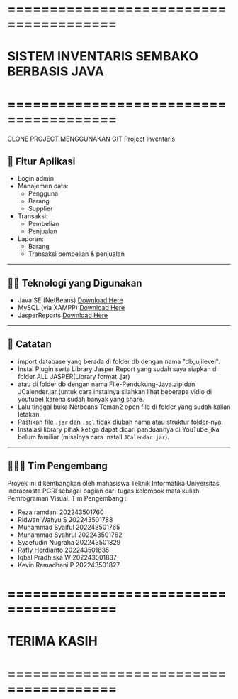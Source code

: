# **=======================================**
# **SISTEM INVENTARIS SEMBAKO BERBASIS JAVA**
# **=======================================**

CLONE PROJECT MENGGUNAKAN GIT
[Project Inventaris](https://github.com/rezrmdni/Sistem-inventaris-berbasis-Java.git)

## 🚀 Fitur Aplikasi
- Login admin
- Manajemen data:
  - Pengguna
  - Barang
  - Supplier
- Transaksi:
  - Pembelian
  - Penjualan
- Laporan:
  - Barang
  - Transaksi pembelian & penjualan

---

## 👨‍💻 Teknologi yang Digunakan

- Java SE (NetBeans) [Download Here](https://netbeans.apache.org/front/main/download/)
- MySQL (via XAMPP) [Download Here](https://www.apachefriends.org/download.html)
- JasperReports [Download Here](https://community.jaspersoft.com/download-jaspersoft/download-jaspersoft/)

---

## 📌 Catatan

- import database yang berada di folder db dengan nama "db_ujilevel".
- Instal Plugin serta Library Jasper Report yang sudah saya siapkan di folder ALL JASPER(Library format .jar)
- atau di folder db dengan nama File-Pendukung-Java.zip dan JCalender.jar (untuk cara instalnya silahkan lihat beberapa vidio di youtube) karena sudah banyak yang share.
- Lalu tinggal buka Netbeans Teman2 open file di folder yang sudah kalian letakan.
- Pastikan file `.jar` dan `.sql` tidak diubah nama atau struktur folder-nya.
- Instalasi library pihak ketiga dapat dicari panduannya di YouTube jika belum familiar (misalnya cara install `JCalendar.jar`).

---

## 🧑‍🤝‍🧑 Tim Pengembang

Proyek ini dikembangkan oleh mahasiswa Teknik Informatika Universitas Indraprasta PGRI sebagai bagian dari tugas kelompok mata kuliah Pemrograman Visual.
Tim Pengembang :
  - Reza ramdani 202243501760
  - Ridwan Wahyu S 202243501788
  - Muhammad Syaiful 202243501765
  - Muhammad Syahrul 202243501762
  - Syaefudin Nugraha 202243501829
  - Rafly Herdianto 202243501835
  - Iqbal Pradhiska W 202243501837
  - Kevin Ramadhani P 202243501827

# **=======================================**
#              **TERIMA KASIH**
# **=======================================**
